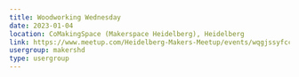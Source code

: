 ```yaml
---
title: Woodworking Wednesday
date: 2023-01-04
location: CoMakingSpace (Makerspace Heidelberg), Heidelberg
link: https://www.meetup.com/Heidelberg-Makers-Meetup/events/wqgjssyfccbgb/
usergroup: makershd
type: usergroup
---
```

